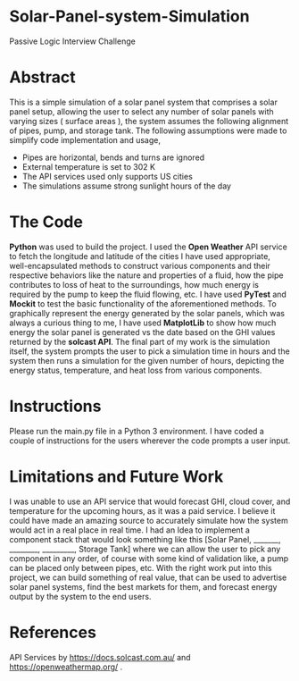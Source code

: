 # Solar-Panel-system-Simulation
Passive Logic Interview Challenge
# Abstract
This is a simple simulation of a solar panel system that comprises a solar panel setup, allowing the user to select any number of solar panels with varying sizes ( surface areas ), the system assumes the following alignment of pipes, pump, and storage tank. The following assumptions were made to simplify code implementation and usage,
* Pipes are horizontal, bends and turns are ignored
* External temperature is set to 302 K
* The API services used only supports US cities
* The simulations assume strong sunlight hours of the day
# The Code
**Python** was used to build the project. I used the **Open Weather** API service to fetch the longitude and latitude of the cities   I have used appropriate, well-encapsulated methods to construct various components and their respective behaviors like the nature and properties of a fluid, how the pipe contributes to loss of heat to the surroundings, how much energy is required by the pump to keep the fluid flowing, etc. I have used **PyTest** and **Mockit** to test the basic functionality of the aforementioned methods. 
To graphically represent the energy generated by the solar panels, which was always a curious thing to me, I have used **MatplotLib** to show how much energy the solar panel is generated vs the date based on the GHI values returned by the **solcast API**. 
The final part of my work is the simulation itself, the system prompts the user to pick a simulation time in hours and the system then runs a simulation for the given number of hours, depicting the energy status, temperature, and heat loss from various components. 
# Instructions
Please run the main.py file in a Python 3 environment. I have coded a couple of instructions for the users wherever the code prompts a user input.
# Limitations and Future Work
I was unable to use an API service that would forecast GHI, cloud cover, and temperature for the upcoming hours, as it was a paid service. I believe it could have made an amazing source to accurately simulate how the system would act in a real place in real time. I had an Idea to implement a component stack that would look something like this [Solar Panel,  _______,  ________, _________, Storage Tank] where we can allow the user to pick any component in any order, of course with some kind of validation like, a pump can be placed only between pipes, etc. With the right work put into this project, we can build something of real value, that can be used to advertise solar panel systems, find the best markets for them, and forecast energy output by the system to the end users.
# References 
API Services by https://docs.solcast.com.au/ and https://openweathermap.org/ .


